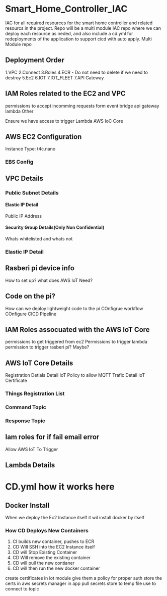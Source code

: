 # Smart_Home_Controller_IAC
IAC for all required resources for the smart home controller and related resourcs in the project. Repo will be a multi module IAC repo where we can deploy each resource as neded, and also include a cd.yml for redeployments of the application to support cicd with auto apply. Multi Module repo

## Deployment Order
1.VPC
2.Connect
3.Roles
4.ECR - Do not need to delete if we need to destroy
5.Ec2
6.IOT
7.IOT_FLEET
7.API Gateway



## IAM Roles related to the EC2 and VPC
permissions to accept incomming requests form 
event bridge
api gateway
lambda
Other

Ensure we have access to trigger
Lambda
AWS IoC Core


## AWS EC2 Configuration
Instance Type: t4c.nano

### EBS Config

## VPC Details

### Public Subnet Details
#### Elastic IP Detail
Public IP Address

#### Security Group Details(Only Non Confidential)
Whats whitelisted and whats not


### Elastic IP Detail

## Rasberi pi device info
How to set up? 
what does AWS IoT Need?

## Code on the pi?
How can we deploy lightweight code to the pi
COnfigrue workflow
COnfigure CICD Pipeline




## IAM Roles assocuated with the AWS IoT Core
permissions to get triggered from ec2
Permissions to trigger lambda
permission to trigger rasberi pi? Maybe?


## AWS IoT Core Details
Registration Detials
Detail IoT Policy to allow MQTT Trafic
Detail IoT Certificate

### Things Registration List


### Command Topic

### Response Topic

## Iam roles for if fail email error 
Allow AWS IoT To Trigger

## Lambda Details


# CD.yml how it works here
## Docker Install
When we deploy the Ec2 Instance itself it wil install docker by itself
### How CD Deploys New Containers
1. CI builds new container, pushes to ECR
2. CD Will SSH into the EC2 Instance itself
3. CD will Stop Existing Container
4. CD Will remove the existing container
5. CD will pull the new contianer
6. CD will then run the new docker container 





create certificates in iot module
give them a policy for proper auth
store the certs in aws secrets manager
in app
pull secrets
store to temp file
use to connect to topic

